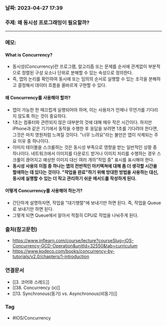 ### 날짜: 2023-04-27 17:39

### 주제: 왜 동시성 프로그래밍이 필요할까?
---
### 메모: 
#### What is Concurrency? 
- 동시성(Concurrency)란 프로그램, 알고리즘 또는 문제를 순서에 관계없이 부분적으로 정렬된 구성 요소나 단위로 분해할 수 있는 속성으로 정의한다. 
- 즉, 앱의 논리를 확인하여 동시에 또는 임의의 순서로 실행할 수 있는 조각을 분해하고 결정해서 데이터 흐름을 올바르게 구현할 수 있다. 
#### 왜 Concurrency를 사용해야 할까? 
- 앱이 가능한 한 매끄럽게 실행되어야 하며, 이는 사용자가 언제나 무언가를 기다리지 않도록 하는 것이 중요하다. 
- 1초는 컴퓨터와 관련되지 않은 대부분의 것에 대해 매우 작은 시간이다. 하지만 iPhone과 같은 기기에서 동작을 수행한 후 응답을 보려면 1초를 기다려야 한다면, 그것은 마치 영원처럼 느껴질 것이다. "너무 느려요"라는 불만은 앱이 삭제되는 주요 이유 중 하나이다. 
- 이미지 테이블을 스크롤하는 것은 동시성 부족으로 영향을 받는 일반적인 상황 중 하나이다. 네트워크에서 이미지를 다운로드 받거나 이미지 처리를 수행하는 경우 스크롤이 끊어지고 예상한 이미지 대신 여러 개의"작업 중" 표시를 표시해야 한다. 
- **동시성 사용의 이점 중 하나는 앱의 전반적인 아키텍쳐에 대해 좀 더 생각할 시간을 할애하는 데 있다는 것이다.   "작업을 완료"하기 위해 방대한 방법을 사용하는 대신, 동시에 실행할 수 있는 더 작고 관리하기 쉬운 메서드를 작성하게 된다.**
#### 어떻게 Concurrency를 사용해야 하는가?
- 간단하게 설명하자면, 작업을 "대기행렬"에 보내기만 하면 된다. 즉, 작업을 Queue로 보내기만 하면 된다. 
- 그렇게 되면 Queue에서 알아서 적절히 CPU로 작업을 나눠주게 된다. 

### 출처(참고문헌) 
- https://www.inflearn.com/course/lecture?courseSlug=iOS-Concurrency-GCD-Operation&unitId=32550&tab=curriculum
- https://www.kodeco.com/books/concurrency-by-tutorials/v2.0/chapters/1-introduction

### 연결문서 
- [[3. 코어와 스레드]]
- [[38. Concurrency (x)]]
- [[13. Synchronous(동기) vs. Asynchronous(비동기)]]

### Tag
- #IOS/Concurrency